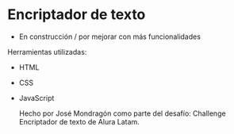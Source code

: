 <h1>Encriptador de texto</h1>

- En construcción / por mejorar con más funcionalidades 
  
Herramientas utilizadas: 
- HTML
- CSS
- JavaScript

  Hecho por José Mondragón como parte del desafío: Challenge Encriptador de texto de Alura Latam.
  
